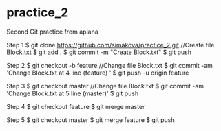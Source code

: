 # practice_2
Second Git practice from aplana 

Step 1
$ git clone https://github.com/simakova/practice_2.git
//Create file Block.txt
$ git add .
$ git commit -m "Create Block.txt"
$ git push

Step 2
$ git checkout -b feature
//Change file Block.txt
$ git commit -am 'Change Block.txt at 4 line (feature) '
$ git push -u origin feature

Step 3
$ git checkout master
//Change file Block.txt
$ git commit -am 'Change Block.txt at 5 line (master)'
$ git push

Step 4
$ git checkout feature
$ git merge master

Step 5
$ git checkout master
$ git merge feature
$ git push

